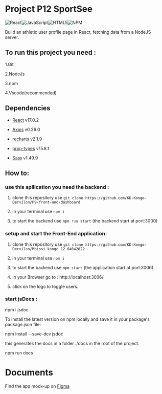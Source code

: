# Project P12 SportSee

![React](https://img.shields.io/badge/react-%2320232a.svg?style=for-the-badge&logo=react&logoColor=%2361DAFB)![JavaScript](https://img.shields.io/badge/javascript-%23323330.svg?style=for-the-badge&logo=javascript&logoColor=%23F7DF1E)![HTML5](https://img.shields.io/badge/html5-%23E34F26.svg?style=for-the-badge&logo=html5&logoColor=white)![NPM](https://img.shields.io/badge/NPM-%23000000.svg?style=for-the-badge&logo=npm&logoColor=white)

Build an athletic user profile page in React, fetching data from a NodeJS server.

## To run this project you need : 

  1.Git

  2.NodeJs

  3.npm 

  4.Vscode(recommended)

## Dependencies

- [React](https://reactjs.org/) v17.0.2

- [Axios](https://github.com/axios/axios) v0.26.0

- [recharts](https://recharts.org/en-US) v2.1.9

- [prop-types](https://www.npmjs.com/package/prop-types) v15.8.1

- [Sass](https://sass-lang.com/) v1.49.9

## How to:

###  use this apllication you need the backend :

  1. clone this repository use ``` git clone https://github.com/KD-Kongo-Dervilon/P9-front-end-dashboard ```

  2. in your terminal use ``` npm i ```

  3. to start the backend use  ``` npm run start ``` (the backend start at port:3000)

###  setup and start the Front-End application:

  1. clone this repository use ``` git clone https://github.com/KD-Kongo-Dervilon/Mbissi_kongo_12_04042022 ```

  2. in your terminal use  ``` npm i ```

  3. to start the backend use  ``` npm start ``` (the application start at port:3006)

  4. In your Browser go to : http://localhost:3006/

  5. click on the logo to toggle users.

### start jsDocs :

npm i jsdoc

To install the latest version on npm locally and save it in your package's package.json file:

npm install --save-dev jsdoc

this generates the docs in a folder ./docs in the root of the project.

npm run docs


  # Documents

Find the app mock-up on [Figma](https://www.figma.com/file/BMomGVZqLZb811mDMShpLu/UI-design-Sportify-FR?node-id=0%3A1)
